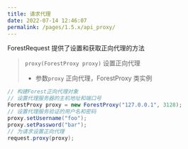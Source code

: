 ```yaml
---
title: 请求代理
date: 2022-07-14 12:46:07
permalink: /pages/1.5.x/api_proxy/
---
```


ForestRequest 提供了设置和获取正向代理的方法

> `proxy(ForestProxy proxy)` 设置正向代理
>- 参数`proxy` 正向代理，ForestProxy 类实例

```java
// 构建Forest正向代理对象
// 设置代理服务器的主机地址和端口号
ForestProxy proxy = new ForestProxy("127.0.0.1", 3128);
// 设置代理服务验证的用户名和密码
proxy.setUsername("foo");
proxy.setPassword("bar");
// 为请求设置正向代理
request.proxy(proxy);
```
